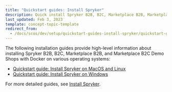 ```yaml
---
title: "Quickstart guides: Install Spryker"
description: Quick install Spryker B2B, B2C, Marketplace B2B, Marketplace B2C
last_updated: Feb 3, 2023
template: concept-topic-template
redirect_from:
  - /docs/scos/dev/setup/quickstart-guides-install-spryker/quickstart-guides-install-spryker.html
---
```


The following installation guides provide high-level information about installing Spryker B2B, B2C, Marketplace B2B, and Marketplace B2C Demo Shops with Docker on various operating systems:

- [Quickstart guide: Install Spryker on MacOS and Linux](/docs/scos/dev/set-up-spryker-locally/quickstart-guides-install-spryker/quickstart-guide-install-spryker-on-macos-and-linux.html)
- [Quickstart guide: Install Spryker on Windows](/docs/scos/dev/set-up-spryker-locally/quickstart-guides-install-spryker/quickstart-guide-install-spryker-on-windows.html)

For more detailed guides, see [Install Spryker](/docs/scos/dev/set-up-spryker-locally/install-spryker/install-spryker.html).
